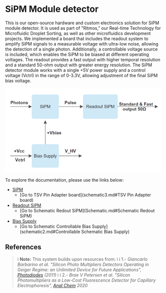 
# SiPM Module detector

This is our open-source hardware and custom electronics solution for SiPM module detector. It is used as part of "Ritmos,” our Real-time Technology for Microfluidic Droplet Sorting, as well as other microfluidics development projects. We implemented a board that includes the readout system to amplify SiPM signals to a measurable voltage with ultra-low noise, allowing the detection of a single photon. Additionally, a controllable voltage source is included, which enables the SiPM to be biased at different operating voltages. The readout provides a fast output with higher temporal resolution and a standard 50-ohm output with greater energy resolution. The SiPM detector module works with a single +5V power supply and a control voltage (Vctrl) in the range of 0-3.3V, allowing adjustment of the final SiPM bias voltage.


![](images/module.png)

To explore the documentation, please use the links below:

- [SiPM](testpage7.md)
	- [Go to TSV Pin Adapter board](schematic3.md#TSV Pin Adapter board)
- [Readout SiPM](testpage1.md)
	- [Go to Schematic Redout SiPM](Schematic.md#Schematic Redout SiPM)
- [Bias Supply](testpage5.md)
	- [Go to Schematic Controllable Bias Supply](schematic2.md#Controllable Schematic Bias Supply)
 

## References

>i **Note:** This system builds upon resources from:
>i 
>i 1.- *Giancarlo Barbarino et al. "Silicon Photo Multipliers Detectors Operating in Geiger Regime: an Unlimited Device for Future Applications", [Photodiodes](https://www.intechopen.com/chapters/17225) (2011)*
>i
>i 2.- *Brae V Petersen et al. "Silicon Photomultipliers as a Low-Cost Fluorescence Detector for Capillary Electrophoresis", [Anal Chem](https://pmc.ncbi.nlm.nih.gov/articles/PMC7728455/#SD1) 2020*
